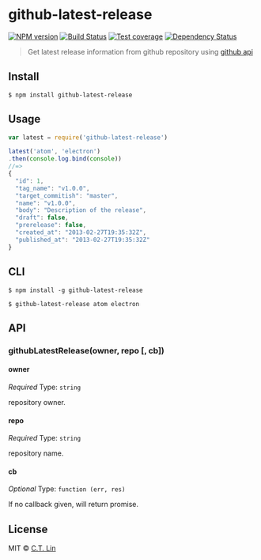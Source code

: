 # github-latest-release

[![NPM version][npm-image]][npm-url]
[![Build Status][travis-image]][travis-url]
[![Test coverage][coveralls-image]][coveralls-url]
[![Dependency Status][david_img]][david_site]

> Get latest release information from github repository using [github api](https://developer.github.com/v3/repos/releases/#get-the-latest-release)


## Install

```
$ npm install github-latest-release
```


## Usage

```js
var latest = require('github-latest-release')

latest('atom', 'electron')
.then(console.log.bind(console))
//=>
{
  "id": 1,
  "tag_name": "v1.0.0",
  "target_commitish": "master",
  "name": "v1.0.0",
  "body": "Description of the release",
  "draft": false,
  "prerelease": false,
  "created_at": "2013-02-27T19:35:32Z",
  "published_at": "2013-02-27T19:35:32Z"
}
```


## CLI

```
$ npm install -g github-latest-release
```
```
$ github-latest-release atom electron
```


## API

### githubLatestRelease(owner, repo [, cb])

#### owner

*Required*
Type: `string`

repository owner.

#### repo

*Required*
Type: `string`

repository name.

#### cb

*Optional*
Type: `function (err, res)`

If no callback given, will return promise.


## License

MIT © [C.T. Lin](http://github.com/chentsulin/github-latest-release)

[npm-image]: https://img.shields.io/npm/v/github-latest-release.svg?style=flat-square
[npm-url]: https://npmjs.org/package/github-latest-release
[travis-image]: https://travis-ci.org/chentsulin/github-latest-release.svg
[travis-url]: https://travis-ci.org/chentsulin/github-latest-release
[coveralls-image]: https://img.shields.io/coveralls/chentsulin/github-latest-release.svg?style=flat-square
[coveralls-url]: https://coveralls.io/r/chentsulin/github-latest-release
[david_img]: https://img.shields.io/david/chentsulin/github-latest-release.svg
[david_site]: https://david-dm.org/chentsulin/github-latest-release

